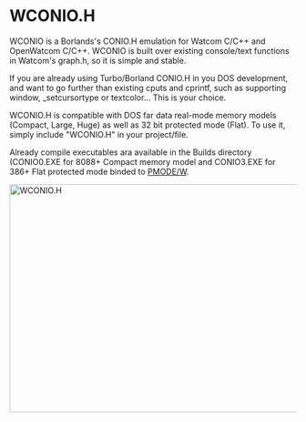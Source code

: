 # WCONIO.H
WCONIO is a Borlands's CONIO.H emulation for Watcom C/C++ and OpenWatcom C/C++. WCONIO is built over existing console/text functions in Watcom's graph.h, so it is simple and stable.

If you are already using Turbo/Borland CONIO.H in you DOS development, and want to go further than existing cputs and cprintf, such as supporting window, _setcursortype or textcolor... This is your choice.

WCONIO.H is compatible with DOS far data real-mode memory models (Compact, Large, Huge) as well as 32 bit protected mode (Flat). To use it, simply include "WCONIO.H" in your project/file.

Already compile executables ara available in the Builds directory (CONIO0.EXE for 8088+ Compact memory model and CONIO3.EXE for 386+ Flat protected mode binded to [PMODE/W](https://github.com/javiergutierrezchamorro/pmodew).

<img width="720" height="400" alt="WCONIO.H" src="https://github.com/user-attachments/assets/37a711fb-0bc9-44e0-a886-57d43cbffd7b" />




